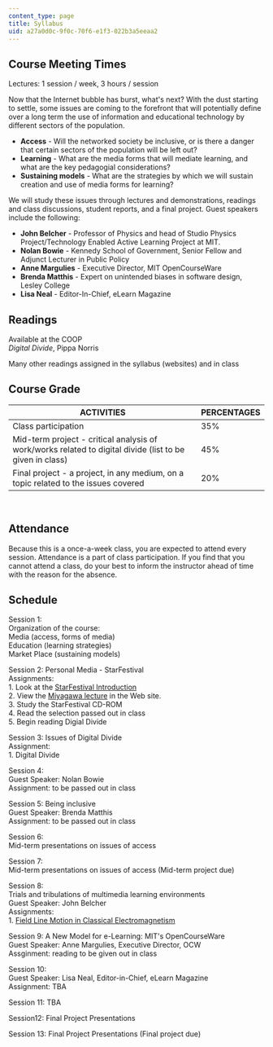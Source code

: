 ```yaml
---
content_type: page
title: Syllabus
uid: a27a0d0c-9f0c-70f6-e1f3-022b3a5eeaa2
---
```


Course Meeting Times
--------------------

Lectures: 1 session / week, 3 hours / session

Now that the Internet bubble has burst, what's next? With the dust starting to settle, some issues are coming to the forefront that will potentially define over a long term the use of information and educational technology by different sectors of the population.

*   **Access** - Will the networked society be inclusive, or is there a danger that certain sectors of the population will be left out?
*   **Learning** - What are the media forms that will mediate learning, and what are the key pedagogial considerations?
*   **Sustaining models** - What are the strategies by which we will sustain creation and use of media forms for learning?

We will study these issues through lectures and demonstrations, readings and class discussions, student reports, and a final project. Guest speakers include the following:

*   **John Belcher** - Professor of Physics and head of Studio Physics Project/Technology Enabled Active Learning Project at MIT.
*   **Nolan Bowie** - Kennedy School of Government, Senior Fellow and Adjunct Lecturer in Public Policy
*   **Anne Margulies** - Executive Director, MIT OpenCourseWare
*   **Brenda Matthis** - Expert on unintended biases in software design, Lesley College
*   **Lisa Neal** - Editor-In-Chief, eLearn Magazine

Readings
--------

Available at the COOP  
_Digital Divide_, Pippa Norris

Many other readings assigned in the syllabus (websites) and in class

Course Grade
------------

| ACTIVITIES | PERCENTAGES |
| --- | --- |
| Class participation | 35% |
| Mid-term project - critical analysis of work/works related to digital divide (list to be given in class) | 45% |
| Final project - a project, in any medium, on a topic related to the issues covered | 20% 

  
 

Attendance
----------

Because this is a once-a-week class, you are expected to attend every session. Attendance is a part of class participation. If you find that you cannot attend a class, do your best to inform the instructor ahead of time with the reason for the absence.

Schedule
--------

Session 1:  
Organization of the course:  
Media (access, forms of media)  
Education (learning strategies)  
Market Place (sustaining models)

Session 2: Personal Media - StarFestival  
Assignments:  
1\. Look at the [StarFestival Introduction](/ans7870/21f/21f.027/star_festival/)  
2\. View the [Miyagawa lecture](/ans7870/21f/21f.027/star_festival/sf_menu.html) in the Web site.  
3\. Study the StarFestival CD-ROM  
4\. Read the selection passed out in class  
5\. Begin reading Digial Divide

Session 3: Issues of Digital Divide  
Assignment:  
1\. Digital Divide

Session 4:  
Guest Speaker: Nolan Bowie  
Assignment: to be passed out in class

Session 5: Being inclusive  
Guest Speaker: Brenda Matthis  
Assignment: to be passed out in class

Session 6:  
Mid-term presentations on issues of access

Session 7:  
Mid-term presentations on issues of access (Mid-term project due)

Session 8:  
Trials and tribulations of multimedia learning environments  
Guest Speaker: John Belcher  
Assignments:  
1\. [Field Line Motion in Classical Electromagnetism](http://web.mit.edu/jbelcher/www/FieldLineMotion.html)

Session 9: A New Model for e-Learning: MIT's OpenCourseWare  
Guest Speaker: Anne Margulies, Executive Director, OCW  
Assginment: reading to be given out in class

Session 10:  
Guest Speaker: Lisa Neal, Editor-in-Chief, eLearn Magazine  
Assignment: TBA

Session 11: TBA

Session12: Final Project Presentations

Session 13: Final Project Presentations (Final project due)